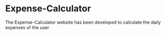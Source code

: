 # Expense-Calculator
The Expense-Calculator website has been developed to calculate the daily expenses of the user
